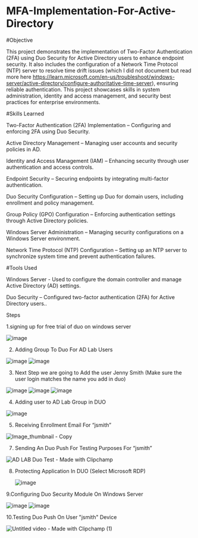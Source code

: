 # MFA-Implementation-For-Active-Directory

#Objective


This project demonstrates the implementation of Two-Factor Authentication (2FA) using Duo Security for Active Directory users to enhance endpoint security. It also includes the configuration of a Network Time Protocol (NTP) server to resolve time drift issues (which I did not document but read more here https://learn.microsoft.com/en-us/troubleshoot/windows-server/active-directory/configure-authoritative-time-server), ensuring reliable authentication. This project showcases skills in system administration, identity and access management, and security best practices for enterprise environments.

#Skills Learned

Two-Factor Authentication (2FA) Implementation – Configuring and enforcing 2FA using Duo Security.


Active Directory Management – Managing user accounts and security policies in AD.

Identity and Access Management (IAM) – Enhancing security through user authentication and access controls.

Endpoint Security – Securing endpoints by integrating multi-factor authentication.

Duo Security Configuration – Setting up Duo for domain users, including enrollment and policy management.

Group Policy (GPO) Configuration – Enforcing authentication settings through Active Directory policies.

Windows Server Administration – Managing security configurations on a Windows Server environment.

Network Time Protocol (NTP) Configuration – Setting up an NTP server to synchronize system time and prevent authentication failures.

#Tools Used

Windows Server - Used to configure the domain controller and manage Active Directory (AD) settings.

Duo Security – Configured two-factor authentication (2FA) for Active Directory users..


Steps

1.signing up for free trial of duo on windows server 

![image](https://github.com/user-attachments/assets/ea222cce-b3e8-4d77-acb2-d1d22cab42ad)



2. Adding Group To Duo For AD Lab Users

![image](https://github.com/user-attachments/assets/8222a039-dac7-46fe-9d42-596785eda1de)
![image](https://github.com/user-attachments/assets/50703eed-73ca-40ea-a4a5-50f51691fb2c)




3. Next Step we are going to Add the user Jenny Smith (Make sure the user login matches the name you add in duo)





![image](https://github.com/user-attachments/assets/bf7cca73-45eb-4006-b003-1c14a3b8147c)
![image](https://github.com/user-attachments/assets/eb3a0ddf-8a63-495f-9150-4a8d70838cbd)
![image](https://github.com/user-attachments/assets/7b42499d-4c46-44f5-a7e6-f786d040aab7)



4. Adding user to AD Lab Group  in DUO




![image](https://github.com/user-attachments/assets/1f89e28d-799f-467c-ae13-79b847f11199)



5. Receiving Enrollment Email For “jsmith”





![Image_thumbnail - Copy](https://github.com/user-attachments/assets/a2fcbba1-0273-40a3-abbe-f36bc9ba1b3e)




7. Sending An Duo Push For Testing Purposes For “jsmith”





![AD LAB Duo Test - Made with Clipchamp](https://github.com/user-attachments/assets/e51aef63-ba44-4563-899e-d5480e93c181)



8. Protecting Application In DUO (Select Microsoft RDP)





   ![image](https://github.com/user-attachments/assets/47c2409d-de28-4360-b86e-2efe6b0a227c)



9.Configuring Duo Security Module On Windows Server






![image](https://github.com/user-attachments/assets/05ca3706-a933-412b-b603-868ca1149653)
![image](https://github.com/user-attachments/assets/26be9001-374c-4a92-b0cf-5fbe13882847)



10.Testing Duo Push On User "jsmith" Device






![Untitled video - Made with Clipchamp (1)](https://github.com/user-attachments/assets/c1984d9e-8005-44f3-ba77-57df740d2bd1)






